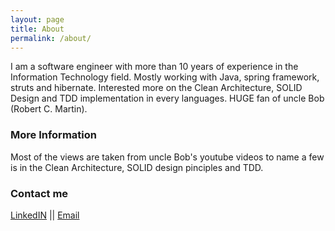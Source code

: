 ```yaml
---
layout: page
title: About
permalink: /about/
---
```


I am a software engineer with more than 10 years of experience in the Information Technology field. Mostly working with Java, spring framework, struts and hibernate. Interested more on the Clean Architecture, SOLID Design and TDD implementation in every languages. HUGE fan of uncle Bob (Robert C. Martin).

### More Information

Most of the views are taken from uncle Bob's youtube videos to name a few is in the Clean Architecture, SOLID design pinciples and TDD.

### Contact me
[LinkedIN](https://www.linkedin.com/in/muslimilmiawan/) ||
[Email](mailto:muslim.ilmiawan@gmail.com)